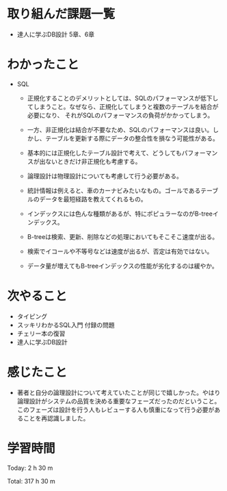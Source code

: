 # 取り組んだ課題一覧
- 達人に学ぶDB設計 5章、6章

# わかったこと
- SQL
    - 正規化することのデメリットとしては、SQLのパフォーマンスが低下してしまうこと。なぜなら、正規化してしまうと複数のテーブルを結合が必要になり、
    それがSQLのパフォーマンスの負荷がかかってしまう。
    - 一方、非正規化は結合が不要なため、SQLのパフォーマンスは良い。しかし、テーブルを更新する際にデータの整合性を損なう可能性がある。
    - 基本的には正規化したテーブル設計で考えて、どうしてもパフォーマンスが出ないときだけ非正規化も考慮する。
    - 論理設計は物理設計についても考慮して行う必要がある。

    - 統計情報は例えると、車のカーナビみたいなもの。ゴールであるテーブルのデータを最短経路を教えてくれるもの。
    - インデックスには色んな種類があるが、特にポピュラーなのがB-treeインデックス。
    - B-treeは検索、更新、削除などの処理においてもそこそこ速度が出る。
    - 検索でイコールや不等号などは速度が出るが、否定は有効ではない。
    - データ量が増えてもB-treeインデックスの性能が劣化するのは緩やか。

# 次やること
- タイピング
- スッキリわかるSQL入門 付録の問題
- チェリー本の復習
- 達人に学ぶDB設計

# 感じたこと
- 著者と自分の論理設計について考えていたことが同じで嬉しかった。やはり論理設計がシステムの品質を決める重要なフェーズだったのだということ。このフェーズは設計を行う人もレビューする人も慎重になって行う必要があることを再認識しました。

# 学習時間
Today: 2 h 30 m

Total: 317 h 30 m












































